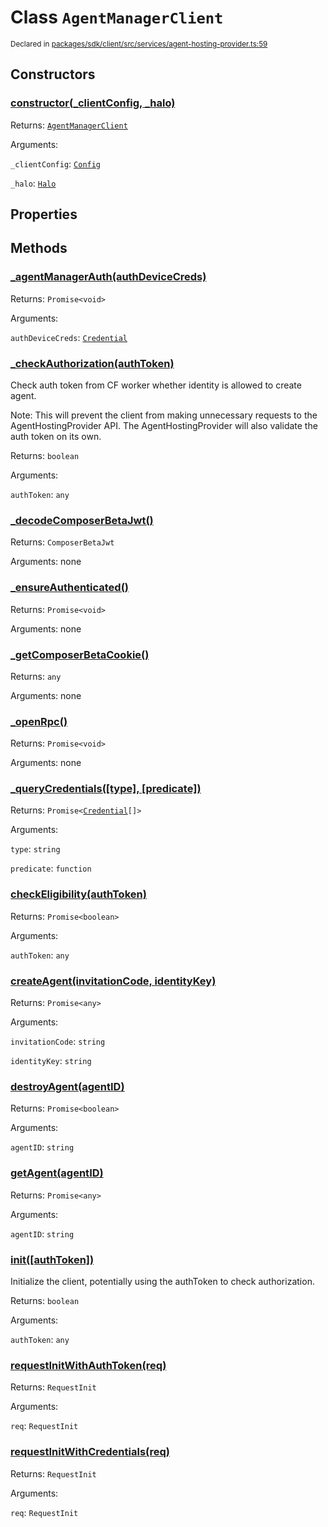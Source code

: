# Class `AgentManagerClient`
<sub>Declared in [packages/sdk/client/src/services/agent-hosting-provider.ts:59](https://github.com/dxos/dxos/blob/3ca6d230f/packages/sdk/client/src/services/agent-hosting-provider.ts#L59)</sub>




## Constructors
### [constructor(_clientConfig, _halo)](https://github.com/dxos/dxos/blob/3ca6d230f/packages/sdk/client/src/services/agent-hosting-provider.ts#L68)




Returns: <code>[AgentManagerClient](/api/@dxos/client/classes/AgentManagerClient)</code>

Arguments: 

`_clientConfig`: <code>[Config](/api/@dxos/client/classes/Config)</code>

`_halo`: <code>[Halo](/api/@dxos/client/interfaces/Halo)</code>



## Properties


## Methods
### [_agentManagerAuth(authDeviceCreds)](https://github.com/dxos/dxos/blob/3ca6d230f/packages/sdk/client/src/services/agent-hosting-provider.ts#L213)




Returns: <code>Promise&lt;void&gt;</code>

Arguments: 

`authDeviceCreds`: <code>[Credential](/api/@dxos/client/interfaces/Credential)</code>


### [_checkAuthorization(authToken)](https://github.com/dxos/dxos/blob/3ca6d230f/packages/sdk/client/src/services/agent-hosting-provider.ts#L106)


Check auth token from CF worker whether identity is allowed to create agent.

Note: This will prevent the client from making unnecessary requests to the AgentHostingProvider API.
The AgentHostingProvider will also validate the auth token on its own.

Returns: <code>boolean</code>

Arguments: 

`authToken`: <code>any</code>


### [_decodeComposerBetaJwt()](https://github.com/dxos/dxos/blob/3ca6d230f/packages/sdk/client/src/services/agent-hosting-provider.ts#L125)




Returns: <code>ComposerBetaJwt</code>

Arguments: none




### [_ensureAuthenticated()](https://github.com/dxos/dxos/blob/3ca6d230f/packages/sdk/client/src/services/agent-hosting-provider.ts#L167)




Returns: <code>Promise&lt;void&gt;</code>

Arguments: none




### [_getComposerBetaCookie()](https://github.com/dxos/dxos/blob/3ca6d230f/packages/sdk/client/src/services/agent-hosting-provider.ts#L130)




Returns: <code>any</code>

Arguments: none




### [_openRpc()](https://github.com/dxos/dxos/blob/3ca6d230f/packages/sdk/client/src/services/agent-hosting-provider.ts#L182)




Returns: <code>Promise&lt;void&gt;</code>

Arguments: none




### [_queryCredentials(\[type\], \[predicate\])](https://github.com/dxos/dxos/blob/3ca6d230f/packages/sdk/client/src/services/agent-hosting-provider.ts#L251)




Returns: <code>Promise&lt;[Credential](/api/@dxos/client/interfaces/Credential)[]&gt;</code>

Arguments: 

`type`: <code>string</code>

`predicate`: <code>function</code>


### [checkEligibility(authToken)](https://github.com/dxos/dxos/blob/3ca6d230f/packages/sdk/client/src/services/agent-hosting-provider.ts#L161)




Returns: <code>Promise&lt;boolean&gt;</code>

Arguments: 

`authToken`: <code>any</code>


### [createAgent(invitationCode, identityKey)](https://github.com/dxos/dxos/blob/3ca6d230f/packages/sdk/client/src/services/agent-hosting-provider.ts#L266)




Returns: <code>Promise&lt;any&gt;</code>

Arguments: 

`invitationCode`: <code>string</code>

`identityKey`: <code>string</code>


### [destroyAgent(agentID)](https://github.com/dxos/dxos/blob/3ca6d230f/packages/sdk/client/src/services/agent-hosting-provider.ts#L337)




Returns: <code>Promise&lt;boolean&gt;</code>

Arguments: 

`agentID`: <code>string</code>


### [getAgent(agentID)](https://github.com/dxos/dxos/blob/3ca6d230f/packages/sdk/client/src/services/agent-hosting-provider.ts#L295)




Returns: <code>Promise&lt;any&gt;</code>

Arguments: 

`agentID`: <code>string</code>


### [init(\[authToken\])](https://github.com/dxos/dxos/blob/3ca6d230f/packages/sdk/client/src/services/agent-hosting-provider.ts#L88)


Initialize the client, potentially using the authToken to check authorization.

Returns: <code>boolean</code>

Arguments: 

`authToken`: <code>any</code>


### [requestInitWithAuthToken(req)](https://github.com/dxos/dxos/blob/3ca6d230f/packages/sdk/client/src/services/agent-hosting-provider.ts#L151)




Returns: <code>RequestInit</code>

Arguments: 

`req`: <code>RequestInit</code>


### [requestInitWithCredentials(req)](https://github.com/dxos/dxos/blob/3ca6d230f/packages/sdk/client/src/services/agent-hosting-provider.ts#L141)




Returns: <code>RequestInit</code>

Arguments: 

`req`: <code>RequestInit</code>


